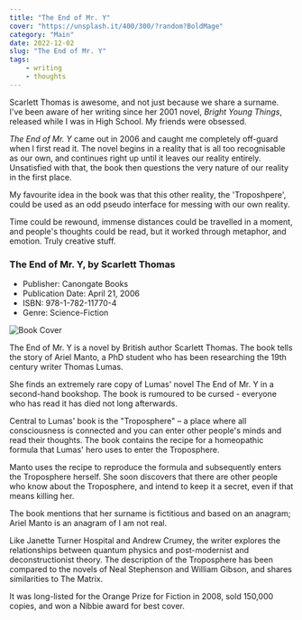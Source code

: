 ```yaml
---
title: "The End of Mr. Y"
cover: "https://unsplash.it/400/300/?random?BoldMage"
category: "Main"
date: 2022-12-02
slug: "The End of Mr. Y"
tags:
    - writing
    - thoughts
---
```



Scarlett Thomas is awesome, and not just because we share a surname. I've been aware of her writing since her 2001 novel, <em>Bright Young Things</em>, released while I was in High School. My friends were obsessed.

<em>The End of Mr. Y</em> came out in 2006 and caught me completely off-guard when I first read it. The novel begins in a reality that is all too recognisable as our own, and continues right up until it leaves our reality entirely. Unsatisfied with that, the book then questions the very nature of our reality in the first place.

My favourite idea in the book was that this other reality, the 'Troposhpere', could be used as an odd pseudo interface for messing with our own reality.

Time could be rewound, immense distances could be travelled in a moment, and people's thoughts could be read, but it worked through metaphor, and emotion. Truly creative stuff.

<div class="book-info">
    <div class="left">
        <h3>The End of Mr. Y, by Scarlett Thomas</h3>
        <ul>
            <li>Publisher: Canongate Books</li>
            <li>Publication Date: April 21, 2006</li>
            <li>ISBN: 978-1-782-11770-4</li>
            <li>Genre: Science-Fiction</li>
        </ul>
    </div>
    <img class="cover" src="/Cover_The_End_of_Mr_Y.jpg" alt="Book Cover" />
</div>

The End of Mr. Y is a novel by British author Scarlett Thomas. The book tells the story of Ariel Manto, a PhD student who has been researching the 19th century writer Thomas Lumas.

She finds an extremely rare copy of Lumas' novel The End of Mr. Y in a second-hand bookshop. The book is rumoured to be cursed - everyone who has read it has died not long afterwards.

Central to Lumas' book is the "Troposphere" – a place where all consciousness is connected and you can enter other people's minds and read their thoughts. The book contains the recipe for a homeopathic formula that Lumas' hero uses to enter the Troposphere.

Manto uses the recipe to reproduce the formula and subsequently enters the Troposphere herself. She soon discovers that there are other people who know about the Troposphere, and intend to keep it a secret, even if that means killing her.

The book mentions that her surname is fictitious and based on an anagram; Ariel Manto is an anagram of I am not real.

Like Janette Turner Hospital and Andrew Crumey, the writer explores the relationships between quantum physics and post-modernist and deconstructionist theory. The description of the Troposphere has been compared to the novels of Neal Stephenson and William Gibson, and shares similarities to The Matrix.

It was long-listed for the Orange Prize for Fiction in 2008, sold 150,000 copies, and won a Nibbie award for best cover.
